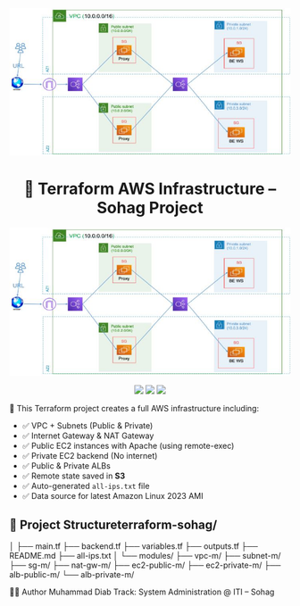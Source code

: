 <p align="center">
  <img src="assets/diagram.jpg" width="700"/>
</p>
<h1 align="center">🚀 Terraform AWS Infrastructure – Sohag Project</h1>

<p align="center">
  <img src="assets/diagram.jpg" width="700"/>
</p>

<p align="center">
  <img src="https://img.shields.io/badge/Terraform-v1.7.5-blueviolet?style=flat-square" />
  <img src="https://img.shields.io/badge/AWS-Deployed-success?style=flat-square&logo=amazonaws" />
  <img src="https://img.shields.io/badge/Project-Sohag%20Infra-orange?style=flat-square" />
</p>
🔸 This Terraform project creates a full AWS infrastructure including:

- ✅ VPC + Subnets (Public & Private)
- ✅ Internet Gateway & NAT Gateway
- ✅ Public EC2 instances with Apache (using remote-exec)
- ✅ Private EC2 backend (No internet)
- ✅ Public & Private ALBs
- ✅ Remote state saved in **S3**
- ✅ Auto-generated `all-ips.txt` file
- ✅ Data source for latest Amazon Linux 2023 AMI

## 📁 Project Structureterraform-sohag/
│
├── main.tf
├── backend.tf
├── variables.tf
├── outputs.tf
├── README.md
├── all-ips.txt
│
└── modules/
    ├── vpc-m/
    ├── subnet-m/
    ├── sg-m/
    ├── nat-gw-m/
    ├── ec2-public-m/
    ├── ec2-private-m/
    ├── alb-public-m/
    └── alb-private-m/

👨‍💻 Author
Muhammad Diab
Track: System Administration @ ITI – Sohag
